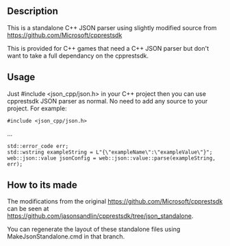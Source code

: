## Description

This is a standalone C++ JSON parser using slightly modified source from https://github.com/Microsoft/cpprestsdk
</p>
This is provided for C++ games that need a C++ JSON parser but don't want to take a full dependancy on the cpprestsdk.

## Usage

Just #include <json_cpp/json.h> in your C++ project then you can use cpprestsdk JSON parser as normal.  No need to add any source to your project.  For example:

    #include <json_cpp/json.h>
...

    std::error_code err;
    std::wstring exampleString = L"{\"exampleName\":\"exampleValue\"}";
    web::json::value jsonConfig = web::json::value::parse(exampleString, err);
    
## How to its made

The modifications from the original https://github.com/Microsoft/cpprestsdk can be seen at https://github.com/jasonsandlin/cpprestsdk/tree/json_standalone.  
</p>
You can regenerate the layout of these standalone files using MakeJsonStandalone.cmd in that branch.


